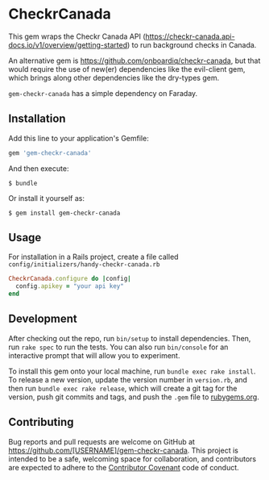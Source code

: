 # CheckrCanada

This gem wraps the Checkr Canada API (https://checkr-canada.api-docs.io/v1/overview/getting-started) to run background checks in Canada.

An alternative gem is https://github.com/onboardiq/checkr-canada, but that would require the use of new(er) dependencies like the evil-client gem, which brings along other dependencies like the dry-types gem.

`gem-checkr-canada` has a simple dependency on Faraday.

## Installation

Add this line to your application's Gemfile:

```ruby
gem 'gem-checkr-canada'
```

And then execute:

    $ bundle

Or install it yourself as:

    $ gem install gem-checkr-canada

## Usage

For installation in a Rails project, create a file called
`config/initializers/handy-checkr-canada.rb`

```ruby
CheckrCanada.configure do |config|
  config.apikey = "your api key"
end
```

## Development

After checking out the repo, run `bin/setup` to install dependencies. Then, run `rake spec` to run the tests. You can also run `bin/console` for an interactive prompt that will allow you to experiment.

To install this gem onto your local machine, run `bundle exec rake install`. To release a new version, update the version number in `version.rb`, and then run `bundle exec rake release`, which will create a git tag for the version, push git commits and tags, and push the `.gem` file to [rubygems.org](https://rubygems.org).

## Contributing

Bug reports and pull requests are welcome on GitHub at https://github.com/[USERNAME]/gem-checkr-canada. This project is intended to be a safe, welcoming space for collaboration, and contributors are expected to adhere to the [Contributor Covenant](http://contributor-covenant.org) code of conduct.

